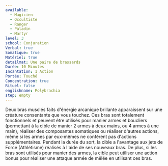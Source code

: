 ```yaml
---
available:
  - Magicien
  - Occultiste
  - Ranger
  - Paladin
  - Martyr
level: 3
school: Conjuration
Verbal: true
Somatique: true
Matériel: true
detailmat: Une paire de brassards
Durée: 10 Minutes
Incantation: 1 Action
Portée: Touché
Concentration: true
Rituel: false
englishname: Polybrachia
step: empty
---
```

Deux bras musclés faits d'énergie arcanique brillante apparaissent sur une créature consentante que vous touchez. Ces bras sont totalement fonctionnels et peuvent être utilisés pour manier armes et boucliers (permettant à la cible de manier 2 armes à deux mains, ou 4 armes à une main), réaliser des composantes somatiques ou réaliser d'autres actions, même si les armes par eux-mêmes ne confèrent pas d'actions supplémentaires. Pendant la durée du sort, la cible a l'avantage aux jets de Force (Athlétisme) réalisés à l'aide de ses nouveaux bras. De plus, si les bras sont utilisés pour manier des armes, la cible peut utiliser une action bonus pour réaliser une attaque armée de mêlée en utilisant ces bras.
